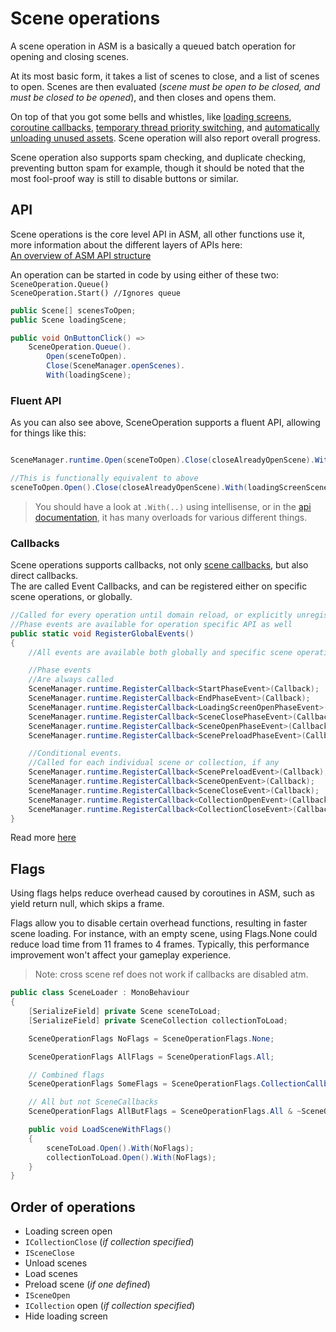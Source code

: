 # Scene operations

A scene operation in ASM is a basically a queued batch operation for opening and closing scenes. 

At its most basic form, it takes a list of scenes to close, and a list of scenes to open. Scenes are then evaluated (*scene must be open to be closed, and must be closed to be opened*), and then closes and opens them.

On top of that you got some bells and whistles, like [loading screens](Loading%20screens.md), [coroutine callbacks](Callbacks.md), [temporary thread priority switching](Scene%20manager%20window.md#collection-popup), and [automatically unloading unused assets](Scene%20manager%20window.md#collection-popup). Scene operation will also report overall progress.

Scene operation also supports spam checking, and duplicate checking, preventing button spam for example, though it should be noted that the most fool-proof way is still to disable buttons or similar.

## API

Scene operations is the core level API in ASM, all other functions use it, more information about the different layers of APIs here:\
[An overview of ASM API structure](An%20overview%20of%20ASM%20API%20structure.md)

An operation can be started in code by using either of these two:\
`SceneOperation.Queue()`\
`SceneOperation.Start() //Ignores queue`

```csharp
public Scene[] scenesToOpen;
public Scene loadingScene;

public void OnButtonClick() =>
	SceneOperation.Queue().
		Open(sceneToOpen).
		Close(SceneManager.openScenes).
		With(loadingScene);
```

### Fluent API

As you can also see above, SceneOperation supports a fluent API, allowing for things like this:

```csharp

SceneManager.runtime.Open(sceneToOpen).Close(closeAlreadyOpenScene).With(loadingScreenScene);

//This is functionally equivalent to above
sceneToOpen.Open().Close(closeAlreadyOpenScene).With(loadingScreenScene);

```

> You should have a look at `.With(..)` using intellisense, or in the [api documentation](../api/Core.SceneOperation.md), it has many overloads for various different things.

### Callbacks

Scene operations supports callbacks, not only [scene callbacks](Callbacks.md), but also direct callbacks.\
The are called Event Callbacks, and can be registered either on specific scene operations, or globally. 

```csharp
//Called for every operation until domain reload, or explicitly unregistered
//Phase events are available for operation specific API as well  
public static void RegisterGlobalEvents()
{
	//All events are available both globally and specific scene operation instances

	//Phase events
	//Are always called
	SceneManager.runtime.RegisterCallback<StartPhaseEvent>(Callback);
	SceneManager.runtime.RegisterCallback<EndPhaseEvent>(Callback);
	SceneManager.runtime.RegisterCallback<LoadingScreenOpenPhaseEvent>(Callback);
	SceneManager.runtime.RegisterCallback<SceneClosePhaseEvent>(Callback);
	SceneManager.runtime.RegisterCallback<SceneOpenPhaseEvent>(Callback);
	SceneManager.runtime.RegisterCallback<ScenePreloadPhaseEvent>(Callback);

	//Conditional events.
	//Called for each individual scene or collection, if any
	SceneManager.runtime.RegisterCallback<ScenePreloadEvent>(Callback);
	SceneManager.runtime.RegisterCallback<SceneOpenEvent>(Callback);
	SceneManager.runtime.RegisterCallback<SceneCloseEvent>(Callback);
	SceneManager.runtime.RegisterCallback<CollectionOpenEvent>(Callback);
	SceneManager.runtime.RegisterCallback<CollectionCloseEvent>(Callback);
}
```

Read more [here](Callbacks.md#event-callback-api)

## Flags

Using flags helps reduce overhead caused by coroutines in ASM, such as yield return null, which skips a frame. 

Flags allow you to disable certain overhead functions, resulting in faster scene loading. For instance, with an empty scene, using Flags.None could reduce load time from 11 frames to 4 frames. Typically, this performance improvement won't affect your gameplay experience.

> Note: cross scene ref does not work if callbacks are disabled atm.

```csharp
public class SceneLoader : MonoBehaviour
{
    [SerializeField] private Scene sceneToLoad;
    [SerializeField] private SceneCollection collectionToLoad;

    SceneOperationFlags NoFlags = SceneOperationFlags.None;

    SceneOperationFlags AllFlags = SceneOperationFlags.All;

    // Combined flags
    SceneOperationFlags SomeFlags = SceneOperationFlags.CollectionCallbacks | SceneOperationFlags.SceneCallbacks;

    // All but not SceneCallbacks
    SceneOperationFlags AllButFlags = SceneOperationFlags.All & ~SceneOperationFlags.SceneCallbacks;

    public void LoadSceneWithFlags()
    {
        sceneToLoad.Open().With(NoFlags);
        collectionToLoad.Open().With(NoFlags);
    }
}
```


## Order of operations

* Loading screen open
* `ICollectionClose` (_if collection specified_)
* `ISceneClose`
* Unload scenes
* Load scenes
* Preload scene (_if one defined_)
* `ISceneOpen`
* `ICollection` open (_if collection specified_)
* Hide loading screen
